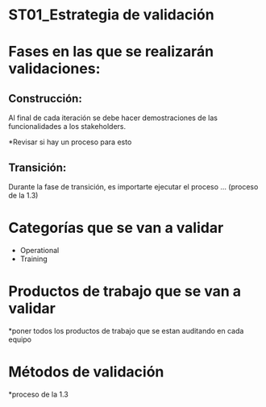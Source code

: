 # ST01_Estrategia de validación

# Fases en las que se realizarán validaciones:

## Construcción:

Al final de cada iteración se debe hacer demostraciones de las funcionalidades a los stakeholders.

*Revisar si hay un proceso para esto

## Transición:

Durante la fase de transición, es importarte ejecutar el proceso … (proceso de la 1.3)

# Categorías que se van a validar

- Operational
- Training

# Productos de trabajo que se van a validar

*poner todos los productos de trabajo que se estan auditando en cada equipo

# Métodos de validación

*proceso de la 1.3